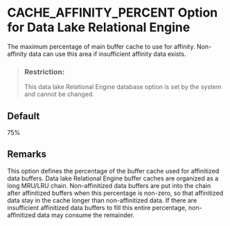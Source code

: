 <!-- loioa449021984f210158379d2988674516d -->

# CACHE\_AFFINITY\_PERCENT Option for Data Lake Relational Engine

The maximum percentage of main buffer cache to use for affinity. Non-affinity data can use this area if insufficient affinity data exists.



> ### Restriction:  
> This data lake Relational Engine database option is set by the system and cannot be changed.



## Default

75%



## Remarks

This option defines the percentage of the buffer cache used for affinitized data buffers. Data lake Relational Engine buffer caches are organized as a long MRU/LRU chain. Non-affinitized data buffers are put into the chain after affinitized buffers when this percentage is non-zero, so that affinitized data stay in the cache longer than non-affinitized data. If there are insufficient affinitized data buffers to fill this entire percentage, non-affinitized data may consume the remainder.

